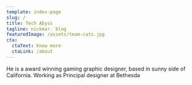 ```yaml
---
template: index-page
slug: /
title: Tech Abyss
tagline: nickmar. blog
featuredImage: /assets/team-cats.jpg
cta:
  ctaText: Know more
  ctaLink: /about
---
```


He is a award winning gaming graphic designer, based in sunny side of California. Working as Principal designer at Bethesda
